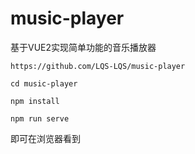 # music-player
基于VUE2实现简单功能的音乐播放器

`https://github.com/LQS-LQS/music-player`

`cd music-player`

`npm install`

`npm run serve`

即可在浏览器看到
